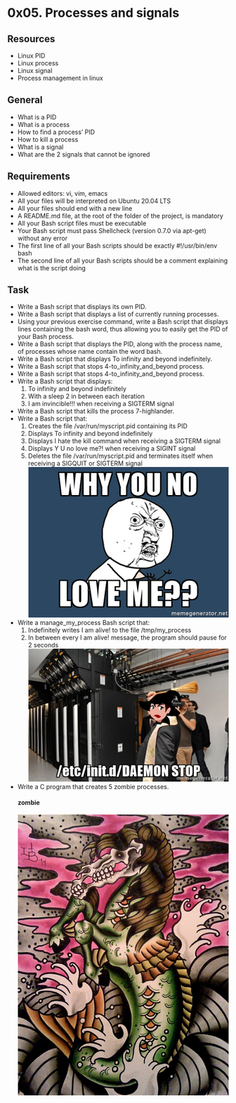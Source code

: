 # 0x05. Processes and signals

## Resources
- Linux PID
- Linux process
- Linux signal
- Process management in linux

## General
- What is a PID
- What is a process
- How to find a process’ PID
- How to kill a process
- What is a signal
- What are the 2 signals that cannot be ignored

## Requirements
- Allowed editors: vi, vim, emacs
- All your files will be interpreted on Ubuntu 20.04 LTS
- All your files should end with a new line
- A README.md file, at the root of the folder of the project, is mandatory
- All your Bash script files must be executable
- Your Bash script must pass Shellcheck (version 0.7.0 via apt-get) without any error
- The first line of all your Bash scripts should be exactly #!/usr/bin/env bash
- The second line of all your Bash scripts should be a comment explaining what is the script doing

## Task
- Write a Bash script that displays its own PID.
- Write a Bash script that displays a list of currently running processes.
- Using your previous exercise command, write a Bash script that displays lines containing the bash word, thus allowing you to easily get the PID of your Bash process.
- Write a Bash script that displays the PID, along with the process name, of processes whose name contain the word bash.
- Write a Bash script that displays To infinity and beyond indefinitely.
- Write a Bash script that stops 4-to_infinity_and_beyond process.
- Write a Bash script that stops 4-to_infinity_and_beyond process.
- Write a Bash script that displays:
    1. To infinity and beyond indefinitely
    2. With a sleep 2 in between each iteration
    3. I am invincible!!! when receiving a SIGTERM signal
- Write a Bash script that kills the process 7-highlander.
- Write a Bash script that:
    1. Creates the file /var/run/myscript.pid containing its PID
    2. Displays To infinity and beyond indefinitely
    3. Displays I hate the kill command when receiving a SIGTERM signal
    4. Displays Y U no love me?! when receiving a SIGINT signal
    5. Deletes the file /var/run/myscript.pid and terminates itself when receiving a SIGQUIT or SIGTERM signal
    ![Alt text](image.png)
- Write a manage_my_process Bash script that:
    1. Indefinitely writes I am alive! to the file /tmp/my_process
    2. In between every I am alive! message, the program should pause for 2 seconds
    ![Alt text](image-1.png)
- Write a C program that creates 5 zombie processes.
    #### zombie
    ![Alt text](image-2.png)

